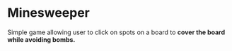 # Minesweeper


Simple game allowing user to click on spots on a board to **cover the board while avoiding bombs.**


